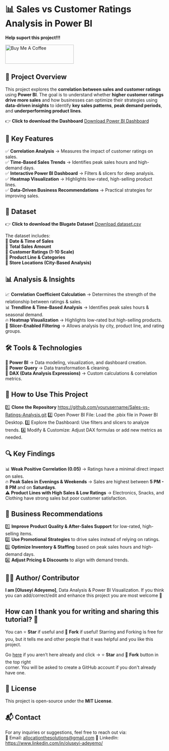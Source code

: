 # 📊 Sales vs Customer Ratings Analysis in Power BI  

**Help suport this project!!!**

<a href="https://www.buymeacoffee.com/seyiphysica" target="_blank"><img src="https://cdn.buymeacoffee.com/buttons/v2/default-yellow.png" alt="Buy Me A Coffee" style="height: 60px !important;width: 217px !important;" ></a>

## 📌 Project Overview  
This project explores the **correlation between sales and customer ratings** using **Power BI**. The goal is to understand whether **higher customer ratings drive more sales** and how businesses can optimize their strategies using **data-driven insights** to identify **key sales patterns**, **peak demand periods**, and **underperforming product lines**.
 
 👉 **Click to download the Dashboard**
[Download Power BI Dashboard](https://github.com/Seyigate/Sales-vs-Customer-Ratings-Analysis-in-Power-BI/blob/main/POWER%20BI%20DASHBOARD.JPG)

## 🚀 Key Features  
✅ **Correlation Analysis** → Measures the impact of customer ratings on sales.  
✅ **Time-Based Sales Trends** → Identifies peak sales hours and high-demand days.  
✅ **Interactive Power BI Dashboard** → Filters & slicers for deep analysis.  
✅ **Heatmap Visualization** → Highlights low-rated, high-selling product lines.  
✅ **Data-Driven Business Recommendations** → Practical strategies for improving sales.  

## 📁 Dataset
👉 **Click to download the Blugate Dataset**   [Download dataset.csv](https://github.com/Seyigate/Sales-vs-Customer-Ratings-Analysis-in-Power-BI/blob/11dee903c9053f46b71963ddf1e7b1896ed3436e/Bluegate%20Supermarket%20Dataset.csv)

The dataset includes:  
📌 **Date & Time of Sales**  
📌 **Total Sales Amount**  
📌 **Customer Ratings (1-10 Scale)**  
📌 **Product Line & Categories**  
📌 **Store Locations (City-Based Analysis)**  

## 📊 Analysis & Insights  
📈 **Correlation Coefficient Calculation** → Determines the strength of the relationship between ratings & sales.  
📊 **Trendline & Time-Based Analysis** → Identifies peak sales hours & seasonal demand.  
🔥 **Heatmap Visualization** → Highlights low-rated but high-selling products.  
🎯 **Slicer-Enabled Filtering** → Allows analysis by city, product line, and rating groups.  

## 🛠️ Tools & Technologies  
🔹 **Power BI** → Data modeling, visualization, and dashboard creation.  
🔹 **Power Query** → Data transformation & cleaning.  
🔹 **DAX (Data Analysis Expressions)** → Custom calculations & correlation metrics.

## 📌 How to Use This Project  
1️⃣ **Clone the Repository** https://github.com/yourusername/Sales-vs-Ratings-Analysis.git
2️⃣ Open Power BI File: Load the .pbix file in Power BI Desktop.
3️⃣ Explore the Dashboard: Use filters and slicers to analyze trends.
4️⃣ Modify & Customize: Adjust DAX formulas or add new metrics as needed.


## 🔍 Key Findings  
📊 **Weak Positive Correlation (0.05)** → Ratings have a minimal direct impact on sales.  
🔥 **Peak Sales in Evenings & Weekends** → Sales are highest between **5 PM - 8 PM** and on **Saturdays**.  
⚠️ **Product Lines with High Sales & Low Ratings** → Electronics, Snacks, and Clothing have strong sales but poor customer satisfaction.  

## 📢 Business Recommendations  
1️⃣ **Improve Product Quality & After-Sales Support** for low-rated, high-selling items.  
2️⃣ **Use Promotional Strategies** to drive sales instead of relying on ratings.  
3️⃣ **Optimize Inventory & Staffing** based on peak sales hours and high-demand days.  
4️⃣ **Adjust Pricing & Discounts** to align with demand trends.  

## 👨‍💻 Author/ Contributor 
   **I am [Oluseyi Adeyemo]**, Data Analysis & Power BI Visualization. If you think you can add/correct/edit and enhance this project you are most welcome 🙏
  
## How can I thank you for writing and sharing this tutorial? 🌷
   You can ⭐ **Star** if useful and 🍴 **Fork** if useful! Starring and Forking is free for you, but it tells me and other people that it was helpful and you like this project.

   Go [here](https://github.com/Seyigate/Sales-vs-Customer-Ratings-Analysis-in-Power-BI) if you aren’t here already and click → ⭐ **Star** and 🍴 **Fork** button in the top right    
   corner. You will be asked to create a GitHub account if you don't already have one.
   
## 📝 License  
This project is open-source under the **MIT License**.  

## 📬 Contact  
For any inquiries or suggestions, feel free to reach out via:  
📧 Email: allocationthesolutions@gmail.com
📌 LinkedIn: https://www.linkedin.com/in/oluseyi-adeyemo/





